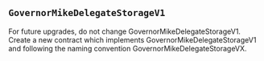 ## `GovernorMikeDelegateStorageV1`

For future upgrades, do not change GovernorMikeDelegateStorageV1. Create a new
contract which implements GovernorMikeDelegateStorageV1 and following the naming convention
GovernorMikeDelegateStorageVX.





